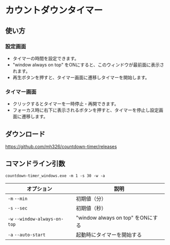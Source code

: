 # カウントダウンタイマー

## 使い方
### 設定画面
- タイマーの時間を設定できます。
- "window always on top" をONにすると、このウィンドウが最前面に表示されます。
- 再生ボタンを押すと、タイマー画面に遷移しタイマーを開始します。

### タイマー画面
- クリックするとタイマーを一時停止・再開できます。
- フォーカス時に右下に表示されるボタンを押すと、タイマーを停止し設定画面に遷移します。

## ダウンロード
https://github.com/mh326/countdown-timer/releases

## コマンドライン引数
```
countdown-timer_windows.exe -m 1 -s 30 -w -a
```
| オプション                    | 説明                              |
| ----------------------------- | --------------------------------- |
| `-m` `--min`                  | 初期値（分）                      |
| `-s` `--sec`                  | 初期値（秒）                      |
| `-w` `--window-always-on-top` | "window always on top" をONにする |
| `-a` `--auto-start`           | 起動時にタイマーを開始する        |
